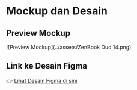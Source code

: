 # Mockup dan Desain

## Preview Mockup

![Preview Mockup](../assets/ZenBook Duo 14.png)

## Link ke Desain Figma

👉 [Lihat Desain Figma di sini](https://www.figma.com/file/xxxxxx/Nama-Project)
